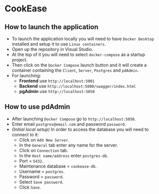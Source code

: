 # CookEase
## How to launch the application
- To launch the application locally you will need to have `Docker Desktop` installed and setup it to use `Linux containers`.
- Open up the repository in Visual Studio.
- At the top of it you will need to select `docker-compose` as a startup project.
- Then click on the `Docker Compose` launch button and it will create a container containing the `Client`, `Server`, `Postgres` and `pdAdmin`.
- For launching:
	- **Frontend** use `http://localhost:5001`
	- **Backend** use `http://localhost:5000/swagger/index.html`
	- **pgAdmin** use `http://localhost:5050`
## How to use pdAdmin
- After launching `Docker Compose` go to `http://localhost:5050`.
- Enter email `postgres@email.com` and password `password`.
- *(Initial local setup)* In order to access the database you will need to connect to it:
	- Click on `Add New Server`.
	- In the `General` tab enter any name for the server.
	- Click on `Connection` tab.
	- In the `Host name/address` enter `postgres-db`.
	- Port = `5432`.
	- Maintenance database = `cookease-db`.
	- Username = `postgres`.
	- Password = `password`.
	- Select `Save password`.
	- Click `Save`.